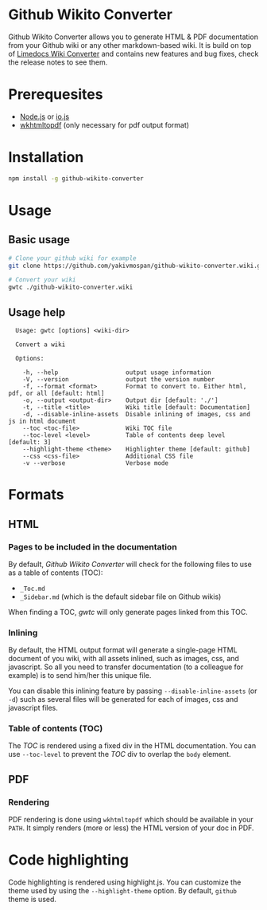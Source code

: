 # Github Wikito Converter

Github Wikito Converter allows you to generate HTML & PDF documentation from your Github wiki or any other markdown-based wiki. It is build on top of [Limedocs Wiki Converter](https://github.com/limedocs/limedocs-wiki-converter) and contains new features and bug fixes, check the release notes to see them.

# Prerequesites

- [Node.js](https://nodejs.org/) or [io.js](https://iojs.org/en/index.html)
- [wkhtmltopdf](http://wkhtmltopdf.org/downloads.html) (only necessary for pdf output format)

# Installation

```bash
npm install -g github-wikito-converter
```

# Usage

## Basic usage

```bash
# Clone your github wiki for example
git clone https://github.com/yakivmospan/github-wikito-converter.wiki.git

# Convert your wiki
gwtc ./github-wikito-converter.wiki
```

## Usage help
```
  Usage: gwtc [options] <wiki-dir>

  Convert a wiki

  Options:

    -h, --help                   output usage information
    -V, --version                output the version number
    -f, --format <format>        Format to convert to. Either html, pdf, or all [default: html]
    -o, --output <output-dir>    Output dir [default: './']
    -t, --title <title>          Wiki title [default: Documentation]
    -d, --disable-inline-assets  Disable inlining of images, css and js in html document
    --toc <toc-file>             Wiki TOC file
    --toc-level <level>          Table of contents deep level [default: 3]
    --highlight-theme <theme>    Highlighter theme [default: github]
    --css <css-file>             Additional CSS file
    -v --verbose                 Verbose mode
```


# Formats

## HTML

### Pages to be included in the documentation

By default, *Github Wikito Converter* will check for the following files to use as a table of contents (TOC):

- `_Toc.md`
- `_Sidebar.md` (which is the default sidebar file on Github wikis)

When finding a TOC, *gwtc* will only generate pages linked from this TOC.

### Inlining

By default, the HTML output format will generate a single-page HTML document of you wiki, with all assets inlined, such
as images, css, and javascript. So all you need to transfer documentation (to a colleague for example) is to send him/her
this unique file.

You can disable this inlining feature by passing `--disable-inline-assets` (or `-d`) such as several files will be
generated for each of images, css and javascript files.

### Table of contents (TOC)

The *TOC* is rendered using a fixed div in the HTML documentation. You can use `--toc-level` to prevent the *TOC* div
to overlap the `body` element.

## PDF

### Rendering

PDF rendering is done using `wkhtmltopdf` which should be available in your `PATH`.
It simply renders (more or less) the HTML version of your doc in PDF.


# Code highlighting

Code highlighting is rendered using highlight.js.
You can customize the theme used by using the `--highlight-theme` option. By default, `github` theme is used.
